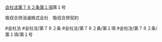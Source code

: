 [会社法第７８２条第１項](会社法＿＿＿＿第７８２条第１項)第１号

吸収合併消滅株式会社　吸収合併契約


#会社法
#会社法/第７８２条
#会社法/第７８２条/第１項
#会社法/第７８２条/第１項/第１号
